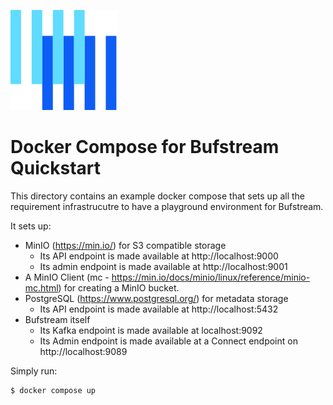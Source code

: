 ![The Buf logo](https://raw.githubusercontent.com/bufbuild/buf-examples/main/.github/buf-logo.svg)

# Docker Compose for Bufstream Quickstart

This directory contains an example docker compose that sets up all the requirement
infrastrucutre to have a playground environment for Bufstream.

It sets up:
- MinIO (https://min.io/) for S3 compatible storage
  * Its API endpoint is made available at http://localhost:9000
  * Its admin endpoint is made available at http://localhost:9001
- A MinIO Client (mc - https://min.io/docs/minio/linux/reference/minio-mc.html) for creating a MinIO bucket.
- PostgreSQL (https://www.postgresql.org/) for metadata storage
  * Its API endpoint is made available at http://localhost:5432
- Bufstream itself
  * Its Kafka endpoint is made available at localhost:9092
  * Its Admin endpoint is made available at a Connect endpoint on http://localhost:9089

Simply run:

```
$ docker compose up
```
